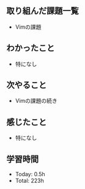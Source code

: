 ## 取り組んだ課題一覧
- Vimの課題
## わかったこと
- 特になし
## 次やること
- Vimの課題の続き
## 感じたこと
- 特になし
## 学習時間
- Today: 0.5h
- Total: 223h

<!--```toggl
LIST
FROM 2024-05-22 TO 2024-05-22
INCLUDE PROJECTS "HappinessChain", "Self-Study"
```-->
<!--```toggl
SUMMARY
FROM 2024-01-01 TO 2024-05-22
INCLUDE PROJECTS "HappinessChain", "Self-Study"
```-->
